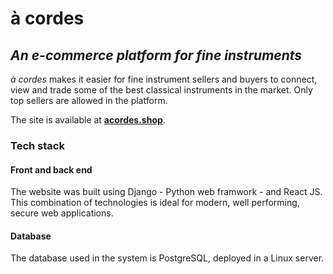 # à cordes
## *An e-commerce platform for fine instruments*

*à cordes* makes it easier for fine instrument sellers and buyers to connect, view and trade some of the best classical instruments in the market. Only top sellers are allowed in the platform.

The site is available at **[acordes.shop](http://acordes.shop)**.

### Tech stack

#### Front and back end

The website was built using Django - Python web framwork - and React JS. This combination of technologies is ideal for modern, well performing, secure web applications. 

#### Database

The database used in the system is PostgreSQL, deployed in a Linux server. 
